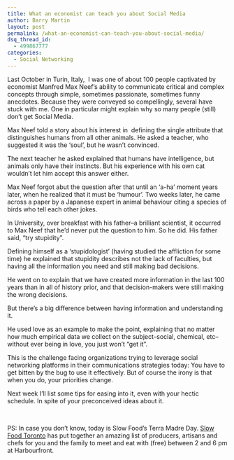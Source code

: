 ```yaml
---
title: What an economist can teach you about Social Media
author: Barry Martin
layout: post
permalink: /what-an-economist-can-teach-you-about-social-media/
dsq_thread_id:
  - 499867777
categories:
  - Social Networking
---
```

Last October in Turin, Italy,  I was one of about 100 people captivated by economist Manfred Max Neef&#8217;s ability to communicate critical and complex concepts through simple, sometimes passionate, sometimes funny anecdotes. Because they were conveyed so compellingly, several have stuck with me. One in particular might explain why so many people (still) don&#8217;t get Social Media.

Max Neef told a story about his interest in  defining the single attribute that distinguishes humans from all other animals. He asked a teacher, who suggested it was the &#8216;soul&#8217;, but he wasn&#8217;t convinced.

The next teacher he asked explained that humans have intelligence, but animals only have their instincts. But his experience with his own cat wouldn&#8217;t let him accept this answer either.

Max Neef forgot abut the question after that until an &#8216;a-ha&#8217; moment years later, when he realized that it must be &#8216;humour&#8217;. Two weeks later, he came across a paper by a Japanese expert in animal behaviour citing a species of birds who tell each other jokes.

In University, over breakfast with his father–a brilliant scientist, it occurred to Max Neef that he&#8217;d never put the question to him. So he did. His father said, &#8220;try stupidity&#8221;.

Defining himself as a &#8216;stupidologist&#8217; (having studied the affliction for some time) he explained that stupidity describes not the lack of faculties, but having all the information you need and still making bad decisions.

He went on to explain that we have created more information in the last 100 years than in all of history prior, and that decision-makers were still making the wrong decisions.

But there&#8217;s a big difference between having information and understanding it.

He used love as an example to make the point, explaining that no matter how much empirical data we collect on the subject–social, chemical, etc–without ever being in love, you just won&#8217;t &#8220;get it&#8221;.

This is the challenge facing organizations trying to leverage social networking platforms in their communications strategies today: You have to get bitten by the bug to use it effectively. But of course the irony is that when you do, your priorities change.

Next week I&#8217;ll list some tips for easing into it, even with your hectic schedule. In spite of your preconceived ideas about it.

&nbsp;

PS: In case you don&#8217;t know, today is Slow Food&#8217;s Terra Madre Day. [Slow Food Toronto][1] has put together an amazing list of producers, artisans and chefs for you and the family to meet and eat with (free) between 2 and 6 pm at Harbourfront.

 [1]: http://slowfood.to/events/terra-madre-day-2011/ "Terra Madre Day 2011 with Slow Food Toronto"